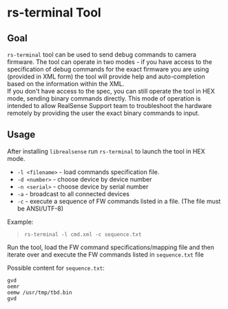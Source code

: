 # rs-terminal Tool

## Goal
`rs-terminal` tool can be used to send debug commands to camera firmware. The tool can operate in two modes - if you have access to the specification of debug commands for the exact firmware you are using (provided in XML form) the tool will provide help and auto-completion based on the information within the XML.  
If you don't have access to the spec, you can still operate the tool in HEX mode, sending binary commands directly. This mode of operation is intended to allow RealSense Support team to troubleshoot the hardware remotely by providing the user the exact binary commands to input.

## Usage
After installing `librealsense` run `rs-terminal` to launch the tool in HEX mode.

* `-l <filename>` - load commands specification file.
* `-d <number>` - choose device by device number
* `-n <serial>` - choose device by serial number
* `-a` - broadcast to all connected devices
* `-c` - execute a sequence of FW commands listed in a file. (The file must be ANSI/UTF-8)

Example:  
>`rs-terminal -l cmd.xml -c sequence.txt`

Run the tool, load the FW command specifications/mapping file and then iterate over and execute the FW commands listed in `sequence.txt` file

Possible content for `sequence.txt`:
```
gvd
oemr
oemw /usr/tmp/tbd.bin
gvd
```
